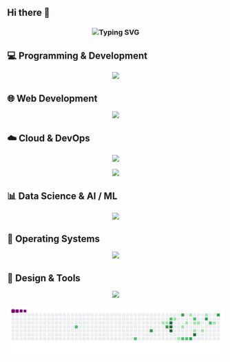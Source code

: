 ## Hi there 👋

<h3 align="center">
  <img src="https://readme-typing-svg.demolab.com?font=Fira+Code&pause=1000&color=64FFDA&center=true&vCenter=true&width=800&lines=AI+Full+Stack+Engineer+%7C+Clean+UIs+%2B+Smart+Backends;Algoverse+AI+Research+Fellow+'25;Harvard+(HUVTSP)+'25;CS+%26+Math+@+University+of+Alberta;React,+TypeScript,+Three.js,+Supabase;Crafting+Stunning+AI+UIs+%2B+Realtime+3D+Experiences" alt="Typing SVG" />
</h3>

## 💻 Programming & Development
<p align="center">
  <a href="https://go-skill-icons.vercel.app/">
    <img src="https://go-skill-icons.vercel.app/api/icons?i=python,cpp,bash,powershell,fastapi,nodejs,npm,git,github,postman&theme=light" />
  </a>
</p>

## 🌐 Web Development
<p align="center">
  <a href="https://go-skill-icons.vercel.app/">
    <img src="https://go-skill-icons.vercel.app/api/icons?i=html,css,javascript,bootstrap,tailwindcss&theme=light" />
  </a>
</p>

## ☁️ Cloud & DevOps
<p align="center">
  <a href="https://go-skill-icons.vercel.app/">
    <img src="https://go-skill-icons.vercel.app/api/icons?i=aws,azure,gcp,githubactions,docker,kubernetes,nginx&theme=light" />
  </a>
</p>

<p align="center">
  <a href="https://go-skill-icons.vercel.app/">
    <img src="https://go-skill-icons.vercel.app/api/icons?i=lambda,ec2,ecs,ecr,fargate,s3,dynamodb&theme=light" />
  </a>
</p>

## 📊 Data Science & AI / ML
<p align="center">
  <a href="https://go-skill-icons.vercel.app/">
    <img src="https://go-skill-icons.vercel.app/api/icons?i=googlecolab,jupyter,numpy,langchain,matplotlib,pandas,pytorch,tensorflow,scikitlearn,streamlit,qdrant&theme=light" />
  </a>
</p>

## 🐧 Operating Systems
<p align="center">
  <a href="https://go-skill-icons.vercel.app/">
    <img src="https://go-skill-icons.vercel.app/api/icons?i=linux,mint,ubuntu,kali,fedora,kde,nixos,popos,arch,manjaro,windows&theme=light" />
  </a>
</p>

## 🎨 Design & Tools
<p align="center">
  <a href="https://go-skill-icons.vercel.app/">
    <img src="https://go-skill-icons.vercel.app/api/icons?i=gimp,inkscape,canva,figma,overleaf,virtualbox,vscode&theme=light" />
  </a>
</p>


![snake gif](https://github.com/abhishekmallav/abhishekmallav/blob/output/github-contribution-grid-snake.gif)
